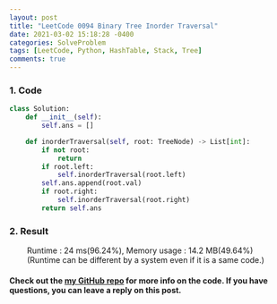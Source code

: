 ```yaml
---
layout: post
title: "LeetCode 0094 Binary Tree Inorder Traversal"
date: 2021-03-02 15:18:28 -0400
categories: SolveProblem
tags: [LeetCode, Python, HashTable, Stack, Tree]
comments: true
---
```


### 1. Code
```python
class Solution:
    def __init__(self):
        self.ans = []

    def inorderTraversal(self, root: TreeNode) -> List[int]:
        if not root:
            return
        if root.left:
            self.inorderTraversal(root.left)
        self.ans.append(root.val)
        if root.right:
            self.inorderTraversal(root.right)
        return self.ans
```

### 2. Result
&nbsp;&nbsp;&nbsp;&nbsp;&nbsp;&nbsp;&nbsp;&nbsp;Runtime : 24 ms(96.24%), Memory usage : 14.2 MB(49.64%)  
&nbsp;&nbsp;&nbsp;&nbsp;&nbsp;&nbsp;&nbsp;&nbsp;(Runtime can be different by a system even if it is a same code.)

#### Check out the [my GitHub repo][hyuk-gh] for more info on the code. If you have questions, you can leave a reply on this post.
[hyuk-gh]: https://github.com/dlgur1994/StudyAlgorithms
